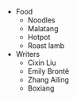 - Food
  - Noodles
  - Malatang
  - Hotpot
  - Roast lamb
- Writers
  - Cixin Liu
  - Emily Brontë
  - Zhang Ailing
  - Boxiang

